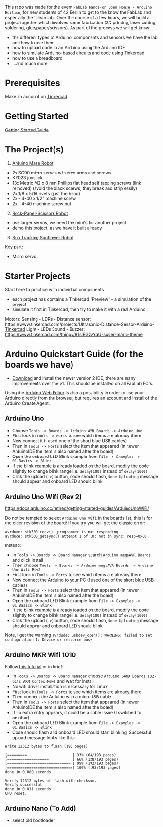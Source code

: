 This repo was made for the event `FabLab Hands-on Open House - Arduino Edition`, for new students of 42 Berlin to get to the know the FabLab and especially the 'clean lab'. Over the course of a few hours, we will build a project together which involves some fabrication (3D printing, laser cutting, soldering, glue/paper/scissors). As part of the process we will get know:

- the different types of Arduino, components and sensors we have the lab and how to use them
- how to upload code to an Arduino using the Arduino IDE 
- how to simulate Arduino-based circuits and code using Tinkercad
- how to use a breadboard
- ...and much more

# Prerequisites

Make an account on [Tinkercad](https://www.tinkercad.com/)

# Getting Started

[Getting Started Guide](GettingStarted.md)

# The Project(s)

1. [Arduino Maze Robot](https://www.tinkercad.com/projects/Simple-Arduino-Maze-Robot-for-Project-Based-Learni)

- 2x SG90 micro servos w/ servo arms and screws
- KY023 joystick
- 13x Metric M2 x 8 mm Phillips flat head self tapping screws (link removed) (avoid the black screws, they break and strip easily)
- 2x 1/8 x 5/16 rivets (just the head)
- 2x - 4-40 x 1/2" machine screw 
- 2x - 4-40 machine screw nut

2. [Rock-Paper-Scissors Robot](https://www.tinkercad.com/projects/Rock-Paper-Scissors-Using-Tinkercad-Circuits-and-A)

- use larger servos, we need the mini's for another project
- demo this project, as we have it built already

3. [Sun Tracking Sunflower Robot](https://www.tinkercad.com/projects/How-to-Make-Sun-Tracking-Sunflower-Robot-Using-Ard)

Key part:
- Micro servo

# Starter Projects

Start here to practice with individual components
- each project has contains a Tinkercad "Preview" - a simulation of the project
- simulate it first in Tinkercad, then try to make it with a real Arduino

Motors: 
Sensing
	- LDRs
	- Distance sensor: https://www.tinkercad.com/projects/Ultrasonic-Distance-Sensor-Arduino-Tinkercad
Light
	- LEDs
Sound
	- Buzzer: https://www.tinkercad.com/things/81sIEGzvYqU-super-mario-theme

# Arduino Quickstart Guide (for the boards we have)

- [Download](https://www.arduino.cc/en/software) and install the newer version 2 IDE, there are many improvements over the v1. This should be installed on all FabLab PC's.

Using the [Arduino Web Editor](https://docs.arduino.cc/learn/starting-guide/the-arduino-web-editor/) is also a possibility in order to use your Arduino directly from the browser, but requires an account and install of the Arduino Create Agent.

## Arduino Uno

- Choose `Tools -> Boards -> Arduino AVR Boards -> Arduino Uno`
- First look in `Tools -> Ports` to see which items are already there
- Now connect it (I used one of the short blue USB cables)
- Then in `Tools -> Ports` select the item that appeared (in newer ArduinoIDE the item is also named after the board)
- Open the onboard LED Blink example from `File -> Examples -> 01.Basics -> Blink`
- If the blink example is already loaded on the board, modify the code slightly to change blink range i.e. `delay(100)` instead of `delay(1000)`
- Click the upload (`->`) button, code should flash, `Done Uploading` message should appear and onboard LED should blink

## Arduino Uno Wifi (Rev 2)

https://docs.arduino.cc/retired/getting-started-guides/ArduinoUnoWiFi/

Do not be tempted to select `Arduino Uno Wifi` in the boards list, this is for the older revision of the board! If you try you will get the classic error:
```
avrdude: stk500_recv(): programmer is not responding
avrdude: stk500_getsync() attempt 1 of 10: not in sync: resp=0x00
```

Instead:
- In `Tools -> Boards -> Board Manager` search `Arduino megaAVR Boards` and click install
- Then choose `Tools -> Boards -> Arduino megaAVR Boards -> Arduino Uno Wifi Rev2`
- First look in `Tools -> Ports` to see which items are already there
- Now connect the Arduino to your PC (I used one of the short blue USB cables)
- Then in `Tools -> Ports` select the item that appeared (in newer ArduinoIDE the item is also named after the board)
- Open the onboard LED Blink example from `File -> Examples -> 01.Basics -> Blink`
- If the blink example is already loaded on the board, modify the code slightly to change blink range i.e. `delay(100)` instead of `delay(1000)`
- Click the upload (`->`) button, code should flash, `Done Uploading` message should appear and onboard LED should blink

Note, I get the warning
`avrdude: usbdev_open(): WARNING: failed to set configuration 1: Device or resource busy`

## Arduino MKR Wifi 1010

Follow [this tutorial](https://www.arduino.cc/en/Guide/MKRWiFi1010) or in brief:
- In `Tools -> Boards -> Board Manager` choose `Arduino SAMD Boards (32-bits ARM Cortex-M0+)` and wait for install
- No wifi driver installation is necessary for Linux
- First look in `Tools -> Ports` to see which items are already there
- Then connect the Arduino with a microUSB cable 
- Then in `Tools -> Ports` select the item that appeared (in newer ArduinoIDE the item is also named after the board)
- If no extra entry appears, it could be a cable issue (I switched to another)
- Open the onboard LED Blink example from `File -> Examples -> 01.Basics -> Blink`
- Code should flash and onboard LED should start blinking. Successful upload message looks like this: 

```
Write 12312 bytes to flash (193 pages)

[=========                     ] 33% (64/193 pages)
[===================           ] 66% (128/193 pages)
[============================= ] 99% (192/193 pages)
[==============================] 100% (193/193 pages)
done in 0.080 seconds

Verify 12312 bytes of flash with checksum.
Verify successful
done in 0.011 seconds
CPU reset.
```

## Arduino Nano (To Add)

- select old bootloader